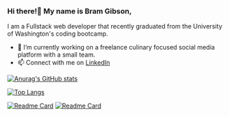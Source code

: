### Hi there!👋 My name is Bram Gibson,
I am a Fullstack web developer that recently graduated from the University of Washington's coding bootcamp.

- 🔭 I’m currently working on a freelance culinary focused social media platform with a small team.
- 📫 Connect with me on [LinkedIn](https://www.linkedin.com/in/bram-g/)

[![Anurag's GitHub stats](https://github-readme-stats.vercel.app/api?username=Bram-G&theme=tokyonight)](https://github.com/Bram-G/github-readme-stats)


[![Top Langs](https://github-readme-stats.vercel.app/api/top-langs/?username=Bram-G&layout=compact&theme=tokyonight)](https://github.com/Bram-G/github-readme-stats)


[![Readme Card](https://github-readme-stats.vercel.app/api/pin/?username=Bram-G&theme=tokyonight&repo=Bram-Gibson-Portfolio)](https://github.com/Bram-G/Bram-Gibson-Portfolio)
[![Readme Card](https://github-readme-stats.vercel.app/api/pin/?username=Bram-G&theme=tokyonight&repo=Board-Game-Party)](https://github.com/Bram-G/Board-Game-Party)


<!--
**Bram-G/Bram-G** is a ✨ _special_ ✨ repository because its `README.md` (this file) appears on your GitHub profile.

Here are some ideas to get you started:

- 🔭 I’m currently working on ...
- 🌱 I’m currently learning ...
- 👯 I’m looking to collaborate on ...
- 🤔 I’m looking for help with ...
- 💬 Ask me about ...
- 📫 How to reach me: ...
- 😄 Pronouns: ...
- ⚡ Fun fact: ...
-->
